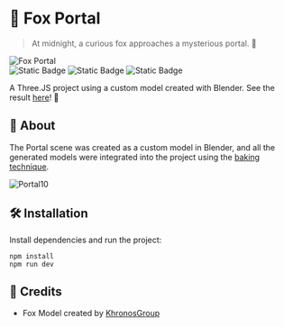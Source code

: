 # 🦊 Fox Portal

> At midnight, a curious fox approaches a mysterious portal. 🌙

<p align='left' space>
<img alt="Fox Portal" src="https://github.com/costilladante/costilladante/raw/master/foxportal.gif">
</br>
<img alt="Static Badge" src="https://img.shields.io/badge/React-DDD?style=for-the-badge&logo=react&labelColor=333">
<img alt="Static Badge" src="https://img.shields.io/badge/Three.JS-DDD?style=for-the-badge&logo=three.js&labelColor=333">
<img alt="Static Badge" src="https://img.shields.io/badge/Blender-blue?style=for-the-badge&logo=blender&labelColor=333&color=DDD">
</p>

A Three.JS project using a custom model created with Blender. See the result [here](https://fox-portal.vercel.app/)! 🚀

## 📖 About

The Portal scene was created as a custom model in Blender, and all the generated models were integrated into the project using the [baking technique](https://docs.blender.org/manual/en/latest/render/cycles/baking.html).

![Portal10](https://github.com/costilladante/FoxPortal/assets/31970491/2d77747c-200a-49b2-825a-e96dba035181)

## 🛠️ Installation

Install dependencies and run the project:

```console
npm install
npm run dev
```

## 🤝 Credits

- Fox Model created by [KhronosGroup](https://github.com/KhronosGroup/glTF-Sample-Models/tree/main/2.0/Fox)
